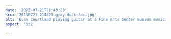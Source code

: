 ```yaml
---
date: '2023-07-21T21:43:23'
src: '20230721-214323-gray-duck-fac.jpg'
alt: 'Evan Courtland playing guitar at a Fine Arts Center museum musical performance by Gray Duck'
aspect: '3:2'

---
```

